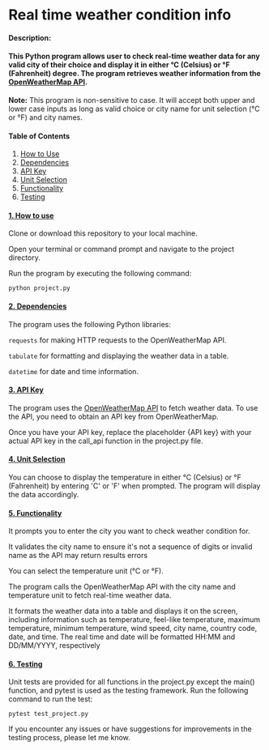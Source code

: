 # Real time weather condition info

#### Description:
#### This Python program allows user to check real-time weather data for any valid city of their choice and display it in either °C (Celsius) or °F (Fahrenheit) degree. The program retrieves weather information from the [OpenWeatherMap API](https://openweathermap.org/current#data).
**Note:** This program is non-sensitive to case. It will accept both upper and lower case inputs as long as valid choice or city name for unit selection (°C or °F) and city names.
#### Table of Contents

1. [How to Use](#how-to-use)
2. [Dependencies](#dependencies)
3. [API Key](#api-key)
4. [Unit Selection](#unit-selection)
5. [Functionality](#functionality)
6. [Testing](#testing)

#### [1. How to use](#1-how-to-use)
Clone or download this repository to your local machine.

Open your terminal or command prompt and navigate to the project directory.

Run the program by executing the following command:
```
python project.py
```
#### [2. Dependencies](#dependencies)
The program uses the following Python libraries:

`requests` for making HTTP requests to the OpenWeatherMap API.

`tabulate` for formatting and displaying the weather data in a table.

`datetime` for date and time information.

#### [3. API Key](#3-api-key)
The program uses the [OpenWeatherMap API](https://openweathermap.org/current#data) to fetch weather data. To use the API, you need to obtain an API key from OpenWeatherMap.

Once you have your API key, replace the placeholder {API key} with your actual API key in the call_api function in the project.py file.

#### [4. Unit Selection](#4-unit-selection)
You can choose to display the temperature in either °C (Celsius) or °F (Fahrenheit) by entering 'C' or 'F' when prompted. The program will display the data accordingly.

#### [5. Functionality](#5-functionality)
It prompts you to enter the city you want to check weather condition for.

It validates the city name to ensure it's not a sequence of digits or invalid name as the API may return results errors

You can select the temperature unit (°C or °F).

The program calls the OpenWeatherMap API with the city name and temperature unit to fetch real-time weather data.

It formats the weather data into a table and displays it on the screen, including information such as temperature, feel-like temperature, maximum temperature, minimum temperature, wind speed, city name, country code, date, and time.
The real time and date will be formatted HH:MM and DD/MM/YYYY, respectively

#### [6. Testing](#6-testing)
Unit tests are provided for all functions in the project.py except the main() function, and pytest is used as the testing framework.
Run the following command to run the test:
```
pytest test_project.py
```

If you encounter any issues or have suggestions for improvements in the testing process, please let me know.

